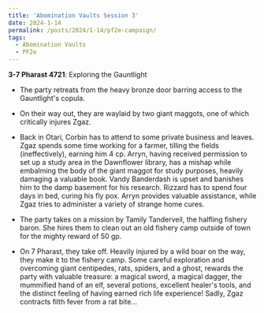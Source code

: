 ```yaml
---
title: 'Abomination Vaults Session 3'
date: 2024-1-14
permalink: /posts/2024/1-14/pf2e-campaign/
tags:
  - Abomination Vaults
  - PF2e
---
```



**3-7 Pharast 4721**: Exploring the Gauntlight

- The party retreats from the heavy bronze door barring access to the Gauntlight's copula. 

- On their way out, they are waylaid by two giant maggots, one of which critically injures Zgaz.

- Back in Otari, Corbin has to attend to some private business and leaves. Zgaz spends some time working for a farmer, tilling the fields (ineffectively), earning him 4 cp. Arryn, having received permission to set up a study area in the Dawnflower library, has a mishap while embalming the body of the giant maggot for study purposes, heavily damaging a valuable book. Vandy Banderdash is upset and banishes him to the damp basement for his research. Rizzard has to spend four days in bed, curing his fly pox. Arryn provides valuable assistance, while Zgaz tries to administer a variety of strange home cures.

- The party takes on a mission by Tamily Tanderveil, the halfling fishery baron. She hires them to clean out an old fishery camp outside of town for the mighty reward of 50 gp.

- On 7 Pharast, they take off. Heavily injured by a wild boar on the way, they make it to the fishery camp. Some careful exploration and overcoming giant centipedes, rats, spiders, and a ghost, rewards the party with valuable treasure: a magical sword, a magical dagger, the mummified hand of an elf, several potions, excellent healer's tools, and the distinct feeling of having earned rich life experience! Sadly, Zgaz contracts filth fever from a rat bite...
